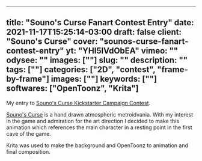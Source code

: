 
---
title: "Souno's Curse Fanart Contest Entry"
date: 2021-11-17T15:25:14-03:00
draft: false
client: "Souno's Curse"
cover: "sounos-curse-fanart-contest-entry"
yt: "YHI5lVdObEA"
vimeo: ""
odysee: ""
images: [""]
slug: ""
description: ""
tags: [""]
categories: ["2D", "contest", "frame-by-frame"]
images: [""]
keywords: [""]
softwares: ["OpenToonz", "Krita"]
---

My entry to [Souno's Curse Kickstarter Campaign Contest](https://pollunit.com/polls/sounoscurse-kickstarterfanart).

[Souno's Curse](https://sounoscurse.com/) is a hand drawn atmospheric metroidvania.
With my interest in the game and admiration for the art direction I decided to make this animation which references the main character in a resting point in the first cave of the game.

Krita was used to make the background and OpenToonz to animation and final composition.
